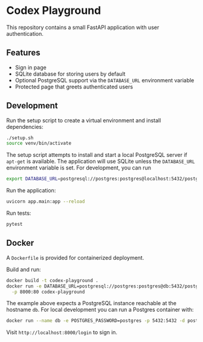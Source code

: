 # Codex Playground

This repository contains a small FastAPI application with user authentication.

## Features
- Sign in page
- SQLite database for storing users by default
- Optional PostgreSQL support via the `DATABASE_URL` environment variable
- Protected page that greets authenticated users

## Development
Run the setup script to create a virtual environment and install dependencies:

```bash
./setup.sh
source venv/bin/activate
```

The setup script attempts to install and start a local PostgreSQL server if
`apt-get` is available. The application will use SQLite unless the
`DATABASE_URL` environment variable is set. For development, you can run

```bash
export DATABASE_URL=postgresql://postgres:postgres@localhost:5432/postgres
```

Run the application:

```bash
uvicorn app.main:app --reload
```

Run tests:

```bash
pytest
```

## Docker
A `Dockerfile` is provided for containerized deployment.

Build and run:

```bash
docker build -t codex-playground .
docker run -e DATABASE_URL=postgresql://postgres:postgres@db:5432/postgres \
  -p 8000:80 codex-playground
```

The example above expects a PostgreSQL instance reachable at the hostname `db`.
For local development you can run a Postgres container with:

```bash
docker run --name db -e POSTGRES_PASSWORD=postgres -p 5432:5432 -d postgres:15
```

Visit `http://localhost:8000/login` to sign in.
